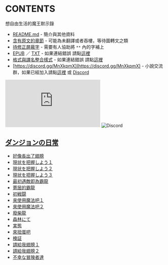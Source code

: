 # CONTENTS

想自由生活的魔王默示錄


- [README.md](README.md) - 簡介與其他資料
- [含有原文的章節](ja.md) - 可能為未翻譯或者吞樓，等待圖轉文之類
- [待修正屏蔽字](%E5%BE%85%E4%BF%AE%E6%AD%A3%E5%B1%8F%E8%94%BD%E5%AD%97.md) - 需要有人協助將 `**` 內的字補上
- [EPUB](https://gitlab.com/demonovel/epub-txt/blob/master/syosetu_out/%E6%83%B3%E8%87%AA%E7%94%B1%E7%94%9F%E6%B4%BB%E7%9A%84%E9%AD%94%E7%8E%8B%E9%BB%98%E7%A4%BA%E9%8C%84.epub) ／ [TXT](https://gitlab.com/demonovel/epub-txt/blob/master/syosetu_out/out/%E6%83%B3%E8%87%AA%E7%94%B1%E7%94%9F%E6%B4%BB%E7%9A%84%E9%AD%94%E7%8E%8B%E9%BB%98%E7%A4%BA%E9%8C%84.out.txt) - 如果連結錯誤 請點[這裡](https://gitlab.com/demonovel/epub-txt/tree/master)
- [格式與譯名整合樣式](https://github.com/bluelovers/node-novel/blob/master/lib/locales/%E6%83%B3%E8%87%AA%E7%94%B1%E7%94%9F%E6%B4%BB%E7%9A%84%E9%AD%94%E7%8E%8B%E9%BB%98%E7%A4%BA%E9%8C%84.ts) - 如果連結錯誤 請點[這裡](https://github.com/bluelovers/node-novel/tree/master/lib/locales)
- [https://discord.gg/MnXkpmX](https://discord.gg/MnXkpmX) - 小說交流群，如果已經加入請點[這裡](https://discordapp.com/channels/467794087769014273/467794088285175809) 或 [Discord](https://discordapp.com/channels/@me)


![導航目錄](https://chart.apis.google.com/chart?cht=qr&chs=150x150&chl=https://gitee.com/bluelovers/novel/blob/master/syosetu_out/想自由生活的魔王默示錄/導航目錄.md)  ![Discord](https://chart.apis.google.com/chart?cht=qr&chs=150x150&chl=https://discord.gg/MnXkpmX)




## [ダンジョンの日常](00000_%E3%83%80%E3%83%B3%E3%82%B8%E3%83%A7%E3%83%B3%E3%81%AE%E6%97%A5%E5%B8%B8)

- [好像長出了翅膀](00000_%E3%83%80%E3%83%B3%E3%82%B8%E3%83%A7%E3%83%B3%E3%81%AE%E6%97%A5%E5%B8%B8/00010_%E5%A5%BD%E5%83%8F%E9%95%B7%E5%87%BA%E4%BA%86%E7%BF%85%E8%86%80.txt)
- [現状を把握しよう１](00000_%E3%83%80%E3%83%B3%E3%82%B8%E3%83%A7%E3%83%B3%E3%81%AE%E6%97%A5%E5%B8%B8/00020_%E7%8F%BE%E7%8A%B6%E3%82%92%E6%8A%8A%E6%8F%A1%E3%81%97%E3%82%88%E3%81%86%EF%BC%91.txt)
- [現状を把握しよう２](00000_%E3%83%80%E3%83%B3%E3%82%B8%E3%83%A7%E3%83%B3%E3%81%AE%E6%97%A5%E5%B8%B8/00030_%E7%8F%BE%E7%8A%B6%E3%82%92%E6%8A%8A%E6%8F%A1%E3%81%97%E3%82%88%E3%81%86%EF%BC%92.txt)
- [現状を把握しよう３](00000_%E3%83%80%E3%83%B3%E3%82%B8%E3%83%A7%E3%83%B3%E3%81%AE%E6%97%A5%E5%B8%B8/00040_%E7%8F%BE%E7%8A%B6%E3%82%92%E6%8A%8A%E6%8F%A1%E3%81%97%E3%82%88%E3%81%86%EF%BC%93.txt)
- [最初遇敵即為霸龍](00000_%E3%83%80%E3%83%B3%E3%82%B8%E3%83%A7%E3%83%B3%E3%81%AE%E6%97%A5%E5%B8%B8/00050_%E6%9C%80%E5%88%9D%E9%81%87%E6%95%B5%E5%8D%B3%E7%82%BA%E9%9C%B8%E9%BE%8D.txt)
- [寄居的霸龍](00000_%E3%83%80%E3%83%B3%E3%82%B8%E3%83%A7%E3%83%B3%E3%81%AE%E6%97%A5%E5%B8%B8/00060_%E5%AF%84%E5%B1%85%E7%9A%84%E9%9C%B8%E9%BE%8D.txt)
- [初戦闘](00000_%E3%83%80%E3%83%B3%E3%82%B8%E3%83%A7%E3%83%B3%E3%81%AE%E6%97%A5%E5%B8%B8/00070_%E5%88%9D%E6%88%A6%E9%97%98.txt)
- [來使用魔法吧１](00000_%E3%83%80%E3%83%B3%E3%82%B8%E3%83%A7%E3%83%B3%E3%81%AE%E6%97%A5%E5%B8%B8/00080_%E4%BE%86%E4%BD%BF%E7%94%A8%E9%AD%94%E6%B3%95%E5%90%A7%EF%BC%91.txt)
- [來使用魔法吧２](00000_%E3%83%80%E3%83%B3%E3%82%B8%E3%83%A7%E3%83%B3%E3%81%AE%E6%97%A5%E5%B8%B8/00090_%E4%BE%86%E4%BD%BF%E7%94%A8%E9%AD%94%E6%B3%95%E5%90%A7%EF%BC%92.txt)
- [廢柴龍](00000_%E3%83%80%E3%83%B3%E3%82%B8%E3%83%A7%E3%83%B3%E3%81%AE%E6%97%A5%E5%B8%B8/00100_%E5%BB%A2%E6%9F%B4%E9%BE%8D.txt)
- [森林にて](00000_%E3%83%80%E3%83%B3%E3%82%B8%E3%83%A7%E3%83%B3%E3%81%AE%E6%97%A5%E5%B8%B8/00110_%E6%A3%AE%E6%9E%97%E3%81%AB%E3%81%A6.txt)
- [実態](00000_%E3%83%80%E3%83%B3%E3%82%B8%E3%83%A7%E3%83%B3%E3%81%AE%E6%97%A5%E5%B8%B8/00120_%E5%AE%9F%E6%85%8B.txt)
- [來扭蛋吧](00000_%E3%83%80%E3%83%B3%E3%82%B8%E3%83%A7%E3%83%B3%E3%81%AE%E6%97%A5%E5%B8%B8/00130_%E4%BE%86%E6%89%AD%E8%9B%8B%E5%90%A7.txt)
- [検証](00000_%E3%83%80%E3%83%B3%E3%82%B8%E3%83%A7%E3%83%B3%E3%81%AE%E6%97%A5%E5%B8%B8/00140_%E6%A4%9C%E8%A8%BC.txt)
- [請給我翅膀１](00000_%E3%83%80%E3%83%B3%E3%82%B8%E3%83%A7%E3%83%B3%E3%81%AE%E6%97%A5%E5%B8%B8/00150_%E8%AB%8B%E7%B5%A6%E6%88%91%E7%BF%85%E8%86%80%EF%BC%91.txt)
- [請給我翅膀２](00000_%E3%83%80%E3%83%B3%E3%82%B8%E3%83%A7%E3%83%B3%E3%81%AE%E6%97%A5%E5%B8%B8/00160_%E8%AB%8B%E7%B5%A6%E6%88%91%E7%BF%85%E8%86%80%EF%BC%92.txt)
- [不幸な冒険者達](00000_%E3%83%80%E3%83%B3%E3%82%B8%E3%83%A7%E3%83%B3%E3%81%AE%E6%97%A5%E5%B8%B8/00170_%E4%B8%8D%E5%B9%B8%E3%81%AA%E5%86%92%E9%99%BA%E8%80%85%E9%81%94.txt)

